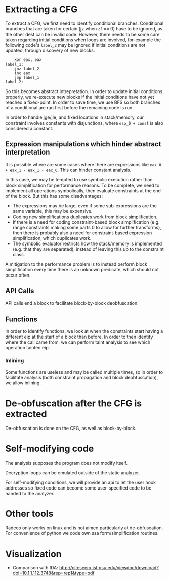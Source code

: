 # Extracting a CFG
To extract a CFG, we first need to identify conditional branches. Conditional branches that are taken for certain (jz when zf == 0) have to be ignored, as the other dest can be invalid code. However, there needs to be some care taken regarding initial conditions when loops are involved, for-example the following code's `label_2` may be ignored if initial conditions are not updated, through discovery of new blocks:

        xor eax, eax
    label_1:
        jnz label_2
        inc eax
        jmp label_1
    label_2:

So this becomes abstract intrepretation. In order to update initial conditions properly, we re-execute new blocks if the initial conditions have not yet reached a fixed-point. In order to save time, we use BFS so both branches of a conditional are run first before the remaining code is run.

In order to handle jge/jle, and fixed locations in stack/memory, our constraint involves constants with disjunctions, where `esp_0 + const` is also considered a constant.

## Expression manipulations which hinder abstract interpretation
It is possible where are some cases where there are expressions like `eax_0 + eax_1 - eax_1 - eax_0`. This can hinder constant analysis.

In this case, we may be tempted to use symbolic execution rather than block simplification for performance reasons. To be complete, we need to implement all operations symbolically, then evaluate constraints at the end of the block. But this has some disadvantages:

- The expressions may be large, even if some sub-expressions are the same variable, this may be expensive.
- Coding new simplifications duplicates work from block simplification.
- If there is a need for coding constraint-based block simplification (e.g. range constraints making some parts 0 to allow for further transforms), then there is probably also a need for constraint-based expression simplification, which duplicates work.
- The symbolic evaluator restricts how the stack/memory is implemented (e.g. that they are separated), instead of leaving this up to the constraint class.

A mitigation to the performance problem is to instead perform block simplification every time there is an unknown predicate, which should not occur often.

## API Calls
API calls end a block to facilitate block-by-block deobfuscation.

## Functions
In order to identify functions, we look at when the constraints start having a different eip at the start of a block than before. In order to then identify where the call came from, we can perform taint analysis to see which operation tainted eip.

### Inlining
Some functions are useless and may be called multiple times, so in order to facilitate analysis (both constraint propagation and block deobfuscation), we allow inlining.

# De-obfuscation after the CFG is extracted
De-obfuscation is done on the CFG, as well as block-by-block.

# Self-modifying code
The analysis supposes the program does not modify itself.

Decryption loops can be emulated outside of the static analyzer.

For self-modifying conditions, we will provide an api to let the user hook addresses so fixed code can become some user-specified code to be handed to the analyzer.

# Other tools
Radeco only works on linux and is not aimed particularly at de-obfuscation. For convenience of python we code own ssa form/simplification routines.

# Visualization
- Comparison with IDA: http://citeseerx.ist.psu.edu/viewdoc/download?doi=10.1.1.112.3748&rep=rep1&type=pdf
